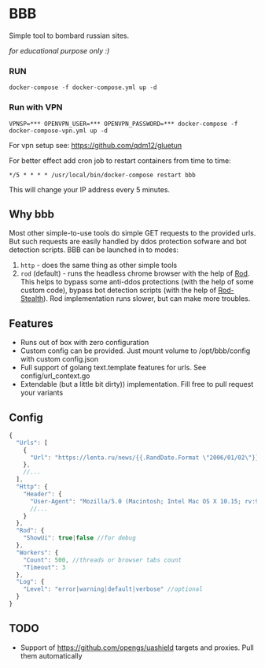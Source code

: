 # BBB

Simple tool to bombard russian sites.

_for educational purpose only :)_

### RUN

```shell
docker-compose -f docker-compose.yml up -d
```

### Run with VPN

```shell
VPNSP=*** OPENVPN_USER=*** OPENVPN_PASSWORD=*** docker-compose -f docker-compose-vpn.yml up -d
```

For vpn setup see: https://github.com/qdm12/gluetun

For better effect add cron job to restart containers from time to time:

```cron
*/5 * * * * /usr/local/bin/docker-compose restart bbb
```

This will change your IP address every 5 minutes.

## Why bbb

Most other simple-to-use tools do simple GET requests to the provided urls.
But such requests are easily handled by ddos protection sofware and bot detection scripts.
BBB can be launched in to modes:

1. `http` - does the same thing as other simple tools
2. `rod` (default) - runs the headless chrome browser with the help of [Rod](https://go-rod.github.io).
This helps to bypass some anti-ddos protections (with the help of some custom code), bypass bot detection scripts (with the help of [Rod-Stealth](https://github.com/go-rod/stealth)). Rod implementation runs slower, but can make more troubles.

## Features

* Runs out of box with zero configuration
* Custom config can be provided. Just mount volume to /opt/bbb/config with custom config.json
* Full support of golang text.template features for urls. See config/url_context.go
* Extendable (but a little bit dirty)) implementation. Fill free to pull request your variants

## Config

```javascript
{
  "Urls": [
    {
      "Url": "https://lenta.ru/news/{{.RandDate.Format \"2006/01/02\"}}/{{.RandStr}}/"
    },
    //...
  ],
  "Http": {
    "Header": {
      "User-Agent": "Mozilla/5.0 (Macintosh; Intel Mac OS X 10.15; rv:97.0) Gecko/20100101 Firefox/97.0",
      //...
    }
  },
  "Rod": {
    "ShowUi": true|false //for debug
  },
  "Workers": {
    "Count": 500, //threads or browser tabs count
    "Timeout": 3
  },
  "Log": {
    "Level": "error|warning|default|verbose" //optional
  }
}
```

## TODO

* Support of https://github.com/opengs/uashield targets and proxies. Pull them automatically 
